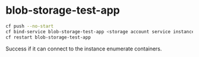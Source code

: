 # blob-storage-test-app

```bash
cf push --no-start
cf bind-service blob-storage-test-app <storage account service instance>
cf restart blob-storage-test-app
```

Success if it can connect to the instance enumerate containers.